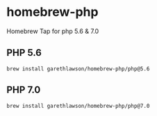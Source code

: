 # homebrew-php
Homebrew Tap for php 5.6 & 7.0

## PHP 5.6
`brew install garethlawson/homebrew-php/php@5.6`

## PHP 7.0
`brew install garethlawson/homebrew-php/php@7.0`
